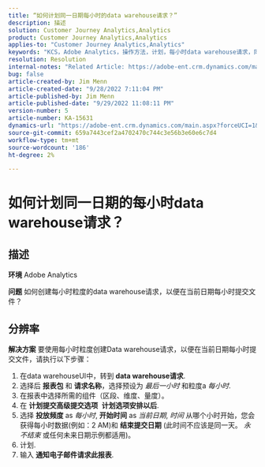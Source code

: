```yaml
---
title: “如何计划同一日期每小时的data warehouse请求？”
description: 描述
solution: Customer Journey Analytics,Analytics
product: Customer Journey Analytics,Analytics
applies-to: "Customer Journey Analytics,Analytics"
keywords: "KCS，Adobe Analytics，操作方法，计划，每小时data warehouse请求，同一日期"
resolution: Resolution
internal-notes: "Related Article: https://adobe-ent.crm.dynamics.com/main.aspx?appid=c8f3a4cd-a068-e911-a957-000d3a34e00b&pagetype=entityrecord&etn=knowledgearticle&id=b5d08a45-cea0-ea11-a812-000d3a303484"
bug: false
article-created-by: Jim Menn
article-created-date: "9/28/2022 7:11:04 PM"
article-published-by: Jim Menn
article-published-date: "9/29/2022 11:08:11 PM"
version-number: 5
article-number: KA-15631
dynamics-url: "https://adobe-ent.crm.dynamics.com/main.aspx?forceUCI=1&pagetype=entityrecord&etn=knowledgearticle&id=5f38f048-613f-ed11-9db1-0022480866ad"
source-git-commit: 659a7443cef2a4702470c744c3e56b3e60e6c7d4
workflow-type: tm+mt
source-wordcount: '186'
ht-degree: 2%

---
```


# 如何计划同一日期的每小时data warehouse请求？

## 描述


<b>环境</b>
Adobe Analytics

<b>问题</b>
如何创建每小时粒度的data warehouse请求，以便在当前日期每小时提交文件？


## 分辨率


<b>解决方案</b>
要使用每小时粒度创建Data warehouse请求，以便在当前日期每小时提交文件，请执行以下步骤：

1. 在data warehouseUI中，转到 <b>data warehouse请求</b>.
2. 选择后 <b>报表包</b> 和 <b>请求名称</b>，选择预设为 *最后一小时* 和粒度a *每小时*.
3. 在报表中选择所需的组件（区段、维度、量度）。
4. 在 <b>计划提交</b><b>高级提交选项</b>  <b>计划选项</b><b>安排以后</b>.
5. 选择 <b>投放频度</b> as *每小时*, <b>开始时间</b> as *当前日期*, *时间* 从哪个小时开始，您会获得每小时数据(例如：2 AM)和 <b>结束提交日期</b> (此时间不应该是同一天。 *永不结束* 或任何未来日期示例都适用)。
6. 计划.
7. 输入 <b>通知电子邮件</b><b>请求此报表</b>.


